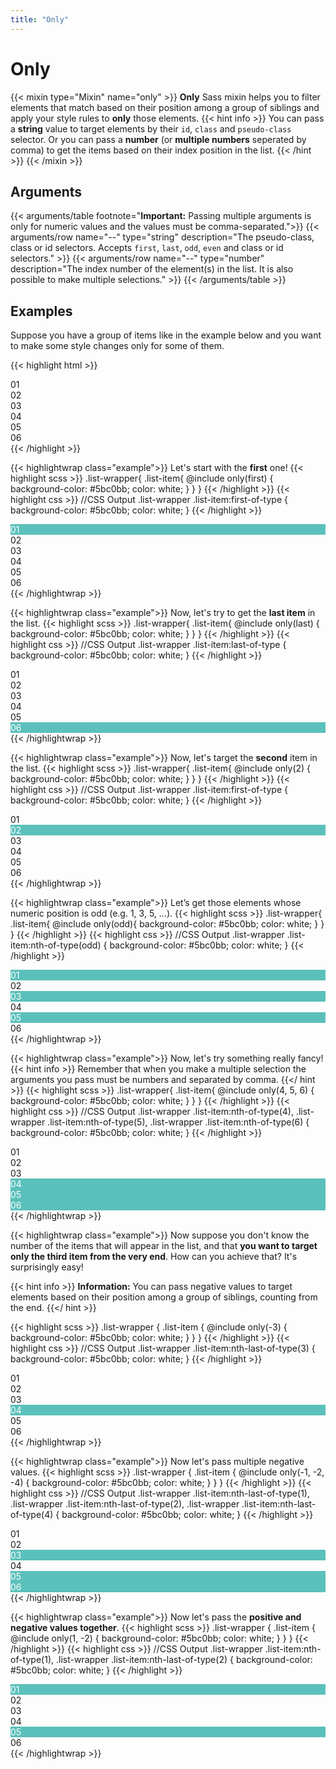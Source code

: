 ```yaml
---
title: "Only"
---
```


# Only

{{< mixin type="Mixin" name="only" >}}
**Only** Sass mixin helps you to filter elements that match based on their position among a group of siblings and apply your style rules to **only** those elements.
{{< hint info >}}
You can pass a **string** value to target elements by their `id`, `class` and `pseudo-class` selector. Or you can pass a **number** (or **multiple numbers** seperated by comma) to get the items based on their index position in the list.
{{< /hint >}}
{{< /mixin >}}

## Arguments

{{< arguments/table footnote="**Important:** Passing multiple arguments is only for numeric values and the values must be comma-separated.">}}
  {{< arguments/row name="--" type="string" description="The pseudo-class, class or id selectors. Accepts `first`, `last`, `odd`, `even` and class or id selectors." >}}
  {{< arguments/row name="--" type="number" description="The index number of the element(s) in the list. It is also possible to make multiple selections." >}}
{{< /arguments/table >}}

## Examples

Suppose you have a group of items like in the example below and you want to make some style changes only for some of them.

{{< highlight html >}}
<div class="list-wrapper">
  <div class="list-item">01</div>
  <div class="list-item">02</div>
  <div class="list-item">03</div>
  <div class="list-item">04</div>
  <div class="list-item">05</div>
  <div class="list-item">06</div>
</div>
{{< /highlight >}}

{{< highlightwrap class="example">}}
Let's start with the **first** one!
{{< highlight scss >}}
.list-wrapper{
  .list-item{
    @include only(first) {
      background-color: #5bc0bb;
      color: white;
    }
  }
}
{{< /highlight >}}
{{< highlight css >}}
//CSS Output
.list-wrapper .list-item:first-of-type {
  background-color: #5bc0bb;
  color: white;
}
{{< /highlight >}}
<style>
.list-wrapper.example01 .list-item:first-of-type {
  background-color: #5bc0bb;
  color: white;
}
</style>
<div class="list-wrapper example01">
  <div class="list-item">01</div>
  <div class="list-item">02</div>
  <div class="list-item">03</div>
  <div class="list-item">04</div>
  <div class="list-item">05</div>
  <div class="list-item">06</div>
</div>
{{< /highlightwrap >}}

{{< highlightwrap class="example">}}
Now, let's try to get the **last item** in the list.
{{< highlight scss >}}
.list-wrapper{
  .list-item{
    @include only(last) {
      background-color: #5bc0bb;
      color: white;
    }
  }
}
{{< /highlight >}}
{{< highlight css >}}
//CSS Output
.list-wrapper .list-item:last-of-type {
  background-color: #5bc0bb;
  color: white;
}
{{< /highlight >}}
<style>
.list-wrapper.example02 .list-item:last-of-type {
  background-color: #5bc0bb;
  color: white;
}
</style>
<div class="list-wrapper example02">
  <div class="list-item">01</div>
  <div class="list-item">02</div>
  <div class="list-item">03</div>
  <div class="list-item">04</div>
  <div class="list-item">05</div>
  <div class="list-item">06</div>
</div>
{{< /highlightwrap >}}


{{< highlightwrap class="example">}}
Now, let's target the **second** item in the list.
{{< highlight scss >}}
.list-wrapper{
  .list-item{
    @include only(2) {
      background-color: #5bc0bb;
      color: white;
    }
  }
}
{{< /highlight >}}
{{< highlight css >}}
//CSS Output
.list-wrapper .list-item:first-of-type {
  background-color: #5bc0bb;
  color: white;
}
{{< /highlight >}}
<style>
.list-wrapper.example03 .list-item:nth-of-type(2) {
  background-color: #5bc0bb;
  color: white;
}
</style>
<div class="list-wrapper example03">
  <div class="list-item">01</div>
  <div class="list-item">02</div>
  <div class="list-item">03</div>
  <div class="list-item">04</div>
  <div class="list-item">05</div>
  <div class="list-item">06</div>
</div>
{{< /highlightwrap >}}



{{< highlightwrap class="example">}}
Let’s get those elements whose numeric position is odd (e.g. 1, 3, 5, ...).
{{< highlight scss >}}
.list-wrapper{
  .list-item{
    @include only(odd){
      background-color: #5bc0bb;
      color: white;
    }
  }
}
{{< /highlight >}}
{{< highlight css >}}
//CSS Output
.list-wrapper .list-item:nth-of-type(odd) {
  background-color: #5bc0bb;
  color: white;
}
{{< /highlight >}}
<style>
.list-wrapper.example04 .list-item:nth-of-type(odd) {
  background-color: #5bc0bb;
  color: white;
}
</style>
<div class="list-wrapper example04">
  <div class="list-item">01</div>
  <div class="list-item">02</div>
  <div class="list-item">03</div>
  <div class="list-item">04</div>
  <div class="list-item">05</div>
  <div class="list-item">06</div>
</div>
{{< /highlightwrap >}}

{{< highlightwrap class="example">}}
Now, let's try something really fancy!
{{< hint info >}}
Remember that when you make a multiple selection the arguments you pass must be numbers and separated by comma.
{{</ hint >}}
{{< highlight scss >}}
.list-wrapper{
  .list-item{
    @include only(4, 5, 6) {
      background-color: #5bc0bb;
      color: white;
    }
  }
}
{{< /highlight >}}
{{< highlight css >}}
//CSS Output
.list-wrapper .list-item:nth-of-type(4), 
.list-wrapper .list-item:nth-of-type(5), 
.list-wrapper .list-item:nth-of-type(6) {
  background-color: #5bc0bb;
  color: white;
}
{{< /highlight >}}
<style>
.list-wrapper.example05 .list-item:nth-of-type(4), 
.list-wrapper.example05 .list-item:nth-of-type(5), 
.list-wrapper.example05 .list-item:nth-of-type(6) {
  background-color: #5bc0bb;
  color: white;
}
</style>
<div class="list-wrapper example05">
  <div class="list-item">01</div>
  <div class="list-item">02</div>
  <div class="list-item">03</div>
  <div class="list-item">04</div>
  <div class="list-item">05</div>
  <div class="list-item">06</div>
</div>
{{< /highlightwrap >}}

{{< highlightwrap class="example">}}
Now suppose you don't know the number of the items that will appear in the list, and that **you want to target only the third item from the very end**. How can you achieve that? It's surprisingly easy!

{{< hint info >}}
**Information:** You can pass negative values to target elements based on their position among a group of siblings, counting from the end.
{{</ hint >}}

{{< highlight scss >}}
.list-wrapper {
  .list-item {
    @include only(-3) {
      background-color: #5bc0bb;
      color: white;
    }
  }
}
{{< /highlight >}}
{{< highlight css >}}
//CSS Output
.list-wrapper .list-item:nth-last-of-type(3) {
  background-color: #5bc0bb;
  color: white;
}
{{< /highlight >}}
<style>
.list-wrapper.example06 .list-item:nth-last-of-type(3) {
  background-color: #5bc0bb;
  color: white;
}
</style>
<div class="list-wrapper example06">
  <div class="list-item exclude">01</div>
  <div class="list-item">02</div>
  <div class="list-item">03</div>
  <div class="list-item">04</div>
  <div class="list-item">05</div>
  <div class="list-item exclude">06</div>
</div>
{{< /highlightwrap >}}

{{< highlightwrap class="example">}}
Now let's pass multiple negative values.
{{< highlight scss >}}
.list-wrapper {
  .list-item {
    @include only(-1, -2, -4) {
      background-color: #5bc0bb;
      color: white;
    }
  }
}
{{< /highlight >}}
{{< highlight css >}}
//CSS Output
.list-wrapper .list-item:nth-last-of-type(1), 
.list-wrapper .list-item:nth-last-of-type(2), 
.list-wrapper .list-item:nth-last-of-type(4) {
  background-color: #5bc0bb;
  color: white;
}
{{< /highlight >}}
<style>
.list-wrapper.example07 .list-item:nth-last-of-type(1), 
.list-wrapper.example07 .list-item:nth-last-of-type(2), 
.list-wrapper.example07 .list-item:nth-last-of-type(4) {
  background-color: #5bc0bb;
  color: white;
}
</style>
<div class="list-wrapper example07">
  <div class="list-item exclude">01</div>
  <div class="list-item">02</div>
  <div class="list-item">03</div>
  <div class="list-item">04</div>
  <div class="list-item">05</div>
  <div class="list-item exclude">06</div>
</div>
{{< /highlightwrap >}}

{{< highlightwrap class="example">}}
Now let's pass the **positive and negative values ​​together**.
{{< highlight scss >}}
.list-wrapper {
  .list-item {
    @include only(1, -2) {
      background-color: #5bc0bb;
      color: white;
    }
  }
}
{{< /highlight >}}
{{< highlight css >}}
//CSS Output
.list-wrapper .list-item:nth-of-type(1), 
.list-wrapper .list-item:nth-last-of-type(2) {
  background-color: #5bc0bb;
  color: white;
}
{{< /highlight >}}
<style>
.list-wrapper.example08 .list-item:nth-of-type(1),
.list-wrapper.example08 .list-item:nth-last-of-type(2) {
  background-color: #5bc0bb;
  color: white;
}
</style>
<div class="list-wrapper example08">
  <div class="list-item exclude">01</div>
  <div class="list-item">02</div>
  <div class="list-item">03</div>
  <div class="list-item">04</div>
  <div class="list-item">05</div>
  <div class="list-item exclude">06</div>
</div>
{{< /highlightwrap >}}


